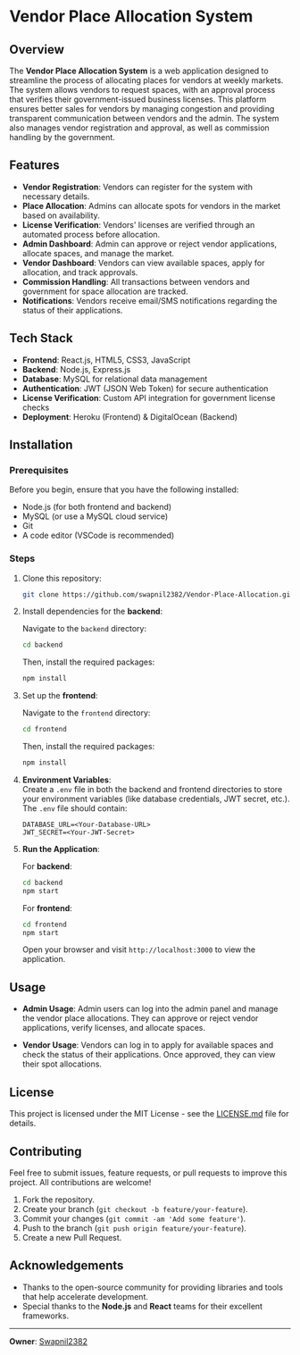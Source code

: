 # Vendor Place Allocation System

## Overview

The **Vendor Place Allocation System** is a web application designed to streamline the process of allocating places for vendors at weekly markets. The system allows vendors to request spaces, with an approval process that verifies their government-issued business licenses. This platform ensures better sales for vendors by managing congestion and providing transparent communication between vendors and the admin. The system also manages vendor registration and approval, as well as commission handling by the government.

## Features

- **Vendor Registration**: Vendors can register for the system with necessary details.
- **Place Allocation**: Admins can allocate spots for vendors in the market based on availability.
- **License Verification**: Vendors' licenses are verified through an automated process before allocation.
- **Admin Dashboard**: Admin can approve or reject vendor applications, allocate spaces, and manage the market.
- **Vendor Dashboard**: Vendors can view available spaces, apply for allocation, and track approvals.
- **Commission Handling**: All transactions between vendors and government for space allocation are tracked.
- **Notifications**: Vendors receive email/SMS notifications regarding the status of their applications.

## Tech Stack

- **Frontend**: React.js, HTML5, CSS3, JavaScript
- **Backend**: Node.js, Express.js
- **Database**: MySQL for relational data management
- **Authentication**: JWT (JSON Web Token) for secure authentication
- **License Verification**: Custom API integration for government license checks
- **Deployment**: Heroku (Frontend) & DigitalOcean (Backend)

## Installation

### Prerequisites

Before you begin, ensure that you have the following installed:

- Node.js (for both frontend and backend)
- MySQL (or use a MySQL cloud service)
- Git
- A code editor (VSCode is recommended)

### Steps

1. Clone this repository:

   ```bash
   git clone https://github.com/swapnil2382/Vendor-Place-Allocation.git
   ```

2. Install dependencies for the **backend**:

   Navigate to the `backend` directory:

   ```bash
   cd backend
   ```

   Then, install the required packages:

   ```bash
   npm install
   ```

3. Set up the **frontend**:

   Navigate to the `frontend` directory:

   ```bash
   cd frontend
   ```

   Then, install the required packages:

   ```bash
   npm install
   ```

4. **Environment Variables**:  
   Create a `.env` file in both the backend and frontend directories to store your environment variables (like database credentials, JWT secret, etc.). The `.env` file should contain:

   ```
   DATABASE_URL=<Your-Database-URL>
   JWT_SECRET=<Your-JWT-Secret>
   ```

5. **Run the Application**:

   For **backend**:

   ```bash
   cd backend
   npm start
   ```

   For **frontend**:

   ```bash
   cd frontend
   npm start
   ```

   Open your browser and visit `http://localhost:3000` to view the application.

## Usage

- **Admin Usage**: Admin users can log into the admin panel and manage the vendor place allocations. They can approve or reject vendor applications, verify licenses, and allocate spaces.
  
- **Vendor Usage**: Vendors can log in to apply for available spaces and check the status of their applications. Once approved, they can view their spot allocations.

## License

This project is licensed under the MIT License - see the [LICENSE.md](LICENSE.md) file for details.

## Contributing

Feel free to submit issues, feature requests, or pull requests to improve this project. All contributions are welcome!

1. Fork the repository.
2. Create your branch (`git checkout -b feature/your-feature`).
3. Commit your changes (`git commit -am 'Add some feature'`).
4. Push to the branch (`git push origin feature/your-feature`).
5. Create a new Pull Request.

## Acknowledgements

- Thanks to the open-source community for providing libraries and tools that help accelerate development.
- Special thanks to the **Node.js** and **React** teams for their excellent frameworks.
  
---

**Owner**: [Swapnil2382](https://github.com/swapnil2382) 
 
 
